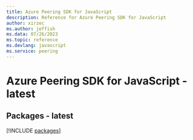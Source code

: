 ```yaml
---
title: Azure Peering SDK for JavaScript
description: Reference for Azure Peering SDK for JavaScript
author: xirzec
ms.author: jeffish
ms.data: 07/26/2023
ms.topic: reference
ms.devlang: javascript
ms.service: peering
---
```

# Azure Peering SDK for JavaScript - latest
## Packages - latest
[!INCLUDE [packages](peering-index.md)]